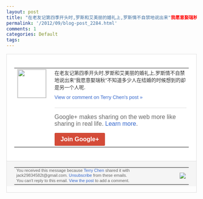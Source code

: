 ```yaml
---
layout: post
title: "在老友记第四季开头时,罗斯和艾美丽的婚礼上,罗斯情不自禁地说出来"我愿意娶瑞秋"不..."
permalink: '/2012/09/blog-post_2284.html'
comments: 1
categories: Default
tags: 
---
```

<div style="border:solid 1px #dfdfdf;color:#686868;font:13px Arial"><div style="background-color:#fff;padding:20px;"><table cellpadding="0" cellspacing="0"><tr><td style="padding-right:15px;vertical-align:top"><a href="https://plus.google.com/_/notifications/emlink?emrecipient=110200756825219614165&amp;emid=CPij5sXLqLICFdOH3godXi8AAA&amp;path=%2F108643996575278738906&amp;dt=1347196900996&amp;uob=8"><img height="75" src="https://lh3.googleusercontent.com/-KKRGTyJ5Bl0/AAAAAAAAAAI/AAAAAAAAEEY/jllxqER5dCk/s75-c-k-a/photo.jpg" style="border:solid 1px #cccccc;" width="75"/></a></td><td style="width:578px;color:#333;font:13px Arial;vertical-align:top"><div style="padding-bottom:10px">在老友记第四季开头时,罗斯和艾美丽的婚礼<wbr/>上,罗斯情不自禁地说出来"我愿意娶瑞秋"<wbr/>不知道多少人在结婚的时候想到的却是另一个<wbr/>人呢.</div><a href="https://plus.google.com/_/notifications/emlink?emrecipient=110200756825219614165&amp;emid=CPij5sXLqLICFdOH3godXi8AAA&amp;path=%2F108643996575278738906%2Fposts%2FY7WuFo8sWCz%3Fgpinv%3DAMIXal-dzINxxkUtDkKz3ZkGqIVONqNM47KgYYThtOmmGAKgqOebHggQzbvb18lYqZt0t6jKIdgx3UtsErjPBYuYSvAbldUnFSATDiY_83aHk3K8HYxKpsI&amp;dt=1347196900996&amp;uob=8" style="color:#3366CC;text-decoration:none">View or comment on Terry Chen's post »</a><div style="margin-top:20px;border-top:solid 1px #dfdfdf"><div style="padding:15px 0;color:#686868;font:16px Arial">Google+ makes sharing on the web more like sharing in real life. <a href="http://www.google.com/+/learnmore/" style="color:#3366CC;text-decoration:none">Learn more</a>.</div><a href="https://plus.google.com/_/notifications/emlink?emrecipient=110200756825219614165&amp;emid=CPij5sXLqLICFdOH3godXi8AAA&amp;path=%2F%3Fgpinv%3DAMIXal-dzINxxkUtDkKz3ZkGqIVONqNM47KgYYThtOmmGAKgqOebHggQzbvb18lYqZt0t6jKIdgx3UtsErjPBYuYSvAbldUnFSATDiY_83aHk3K8HYxKpsI&amp;dt=1347196900996&amp;uob=8" style="display:inline-block;padding:7px 15px;background-color:#d44b38; color:#fff;font-size:16px; font-weight:bold;border-radius:2px;-webkit-border-radius:2px; -moz-border-radius:2px;border:solid 1px #c43b28; white-space:nowrap;text-decoration:none">Join Google+</a></div></td></tr></table></div><div style="border-top:solid 1px #dfdfdf;padding:0 20px; background-color:#f5f5f5"><table cellpadding="0" cellspacing="0" style="height:50px"><tbody><tr><td style="vertical-align:middle;width:100%; color:#636363;font:11px Arial; line-height:120%">You received this message because <a href="https://plus.google.com/_/notifications/emlink?emrecipient=110200756825219614165&amp;emid=CPij5sXLqLICFdOH3godXi8AAA&amp;path=%2F108643996575278738906%3Fgpinv%3DAMIXal-dzINxxkUtDkKz3ZkGqIVONqNM47KgYYThtOmmGAKgqOebHggQzbvb18lYqZt0t6jKIdgx3UtsErjPBYuYSvAbldUnFSATDiY_83aHk3K8HYxKpsI&amp;dt=1347196900996&amp;uob=8" style="color:#3366CC;text-decoration:none">Terry Chen</a> shared it with jack29834582t@gmail.com. <a href="https://plus.google.com/_/notifications/emlink?emrecipient=110200756825219614165&amp;emid=CPij5sXLqLICFdOH3godXi8AAA&amp;path=%2F_%2Fnonplus%2Femailsettings%3Fgpinv%3DAMIXal-dzINxxkUtDkKz3ZkGqIVONqNM47KgYYThtOmmGAKgqOebHggQzbvb18lYqZt0t6jKIdgx3UtsErjPBYuYSvAbldUnFSATDiY_83aHk3K8HYxKpsI%26est%3DADH5u8WKtO8bQt3o73t2Grr-5W9SdbuOc5RyunZ1WttZ7Mku5sohI4bB7oFxDMP7u04EVkDHABZEUvM6W8LNtXgf8bCNDtzcG0A5q55VlN0LmS3o26MzT0bMgFTigeqyy5ifj32ui97t-hhpxlyFQIfHFMIW2MRoEQ&amp;dt=1347196900996&amp;uob=8" style="color:#3366CC;text-decoration:none">Unsubscribe</a> from these emails.<br/>You can't reply to this email. <a href="https://plus.google.com/_/notifications/emlink?emrecipient=110200756825219614165&amp;emid=CPij5sXLqLICFdOH3godXi8AAA&amp;path=%2F108643996575278738906%2Fposts%2FY7WuFo8sWCz%3Fgpinv%3DAMIXal-dzINxxkUtDkKz3ZkGqIVONqNM47KgYYThtOmmGAKgqOebHggQzbvb18lYqZt0t6jKIdgx3UtsErjPBYuYSvAbldUnFSATDiY_83aHk3K8HYxKpsI&amp;dt=1347196900996&amp;uob=8" style="color:#3366CC;text-decoration:none">View the post</a> to add a comment.<br/></td><td><img src="https://ssl.gstatic.com/s2/oz/images/notifications/logo/google-plus-6617a72bb36cc548861652780c9e6ff1.png"/></td></tr></tbody></table></div></div>